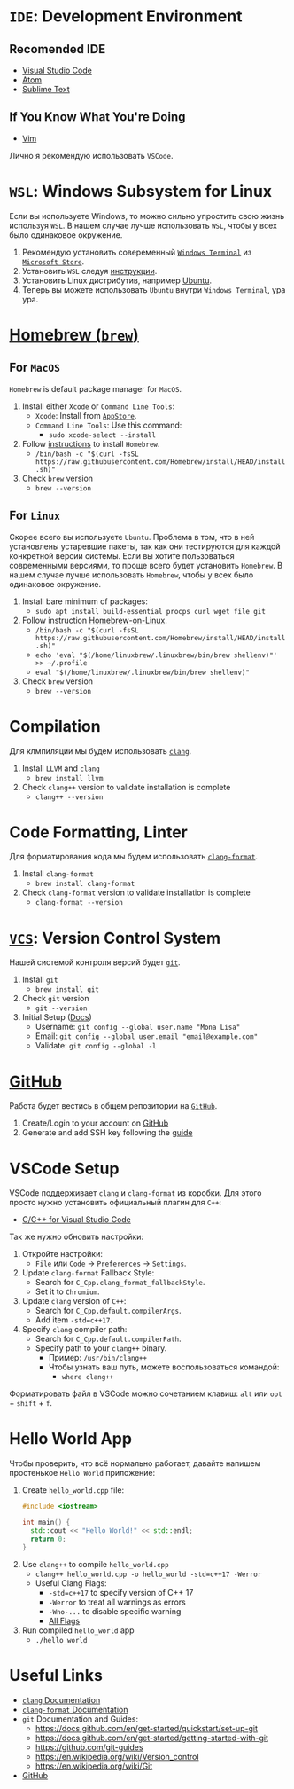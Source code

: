 # `IDE`: Development Environment

## Recomended IDE
- [Visual Studio Code](https://code.visualstudio.com)
- [Atom](https://atom.io)
- [Sublime Text](https://www.sublimetext.com)

## If You Know What You're Doing
- [Vim](https://www.vim.org)

Лично я рекомендую использовать `VSCode`.

# `WSL`: Windows Subsystem for Linux

Если вы используете Windows, то можно сильно упростить свою жизнь используя `WSL`.
В нашем случае лучше использовать `WSL`, чтобы у всех было одинаковое окружение.

1. Рекомендую установить совеременный [`Windows Terminal`](https://www.microsoft.com/ru-ru/p/windows-terminal/9n0dx20hk701) из [`Microsoft Store`](https://www.microsoft.com/ru-ru/p/windows-terminal/9n0dx20hk701).
1. Установить `WSL` следуя [инструкции](https://docs.microsoft.com/en-us/windows/wsl/install).
1. Установить Linux дистрибутив, например [Ubuntu](https://www.microsoft.com/ru-ru/p/ubuntu/9nblggh4msv6).
1. Теперь вы можете использовать `Ubuntu` внутри `Windows Terminal`, ура ура.

# [Homebrew (`brew`)](https://brew.sh)

## For `MacOS`

`Homebrew` is default package manager for `MacOS`.

1. Install either `Xcode` or `Command Line Tools`:
    - `Xcode`: Install from [`AppStore`](https://apps.apple.com/ru/app/xcode/id497799835).
    - `Command Line Tools`: Use this command:
      - `sudo xcode-select --install`
1. Follow [instructions](https://brew.sh) to install `Homebrew`.
    - `/bin/bash -c "$(curl -fsSL https://raw.githubusercontent.com/Homebrew/install/HEAD/install.sh)"`
1. Check `brew` version
    - `brew --version`

## For `Linux`

Скорее всего вы используете `Ubuntu`.
Проблема в том, что в ней установлены устаревшие пакеты, так как они тестируются для каждой конкретной версии системы.
Если вы хотите пользоваться современными версиями, то проще всего будет установить `Homebrew`.
В нашем случае лучше использовать `Homebrew`, чтобы у всех было одинаковое окружение.

1. Install bare minimum of packages:
    - `sudo apt install build-essential procps curl wget file git`
1. Follow instruction [Homebrew-on-Linux](https://docs.brew.sh/Homebrew-on-Linux).
    - `/bin/bash -c "$(curl -fsSL https://raw.githubusercontent.com/Homebrew/install/HEAD/install.sh)"`
    - `echo 'eval "$(/home/linuxbrew/.linuxbrew/bin/brew shellenv)"' >> ~/.profile`
    - `eval "$(/home/linuxbrew/.linuxbrew/bin/brew shellenv)"`
1. Check `brew` version
    - `brew --version`

# Compilation

Для клмпиляции мы будем использовать [`clang`](https://clang.llvm.org/).

1. Install `LLVM` and `clang`
    - `brew install llvm`
1. Check `clang++` version to validate installation is complete
    - `clang++ --version`

# Code Formatting, Linter

Для форматирования кода мы будем использовать [`clang-format`](https://clang.llvm.org/docs/ClangFormat.html).

1. Install `clang-format`
    - `brew install clang-format`
1. Check `clang-format` version to validate installation is complete
    - `clang-format --version`

# [`VCS`](https://en.wikipedia.org/wiki/Version_control): Version Control System

Нашей системой контроля версий будет [`git`](https://git-scm.com).

1. Install `git`
    - `brew install git`
1. Check `git` version
    - `git --version`
1. Initial Setup ([Docs](https://docs.github.com/en/get-started/getting-started-with-git))
    - Username: `git config --global user.name "Mona Lisa"`
    - Email: `git config --global user.email "email@example.com"`
    - Validate: `git config --global -l`

# [GitHub](github.com)

Работа будет вестиcь в общем репозитории на [`GitHub`](github.com).

1. Create/Login to your account on [GitHub](github.com)
1. Generate and add SSH key following the [guide](https://docs.github.com/en/github/authenticating-to-github/connecting-to-github-with-ssh/about-ssh)

# VSCode Setup

VSCode поддерживает `clang` и `clang-format` из коробки. Для этого просто нужно установить официальный плагин для `C++`:
  - [C/C++ for Visual Studio Code](https://marketplace.visualstudio.com/items?itemName=ms-vscode.cpptools)

Так же нужно обновить настройки:

1. Откройте настройки:
    - `File` или `Code` -> `Preferences` -> `Settings`.
1. Update `clang-format` Fallback Style:
    - Search for `C_Cpp.clang_format_fallbackStyle`.
    - Set it to `Chromium`.
1. Update `clang` version of `C++`:
    - Search for `C_Cpp.default.compilerArgs`.
    - Add item `-std=c++17`.
1. Specify `clang` compiler path:
    - Search for `C_Cpp.default.compilerPath`.
    - Specify path to your `clang++` binary.
      - Пример: `/usr/bin/clang++`
      - Чтобы узнать ваш путь, можете воспользоваться командой:
        - `where clang++`

Форматировать файл в VSCode можно сочетанием клавиш: `alt` или `opt` + `shift` + `f`.

# Hello World App

Чтобы проверить, что всё нормально работает, давайте напишем простенькое `Hello World` приложение:

1. Create `hello_world.cpp` file:
    ```cpp
    #include <iostream>

    int main() {
      std::cout << "Hello World!" << std::endl;
      return 0;
    }
    ```
2. Use `clang++` to compile `hello_world.cpp`
    - `clang++ hello_world.cpp -o hello_world -std=c++17 -Werror`
    - Useful Clang Flags:
      - `-std=c++17` to specify version of C++ 17
      - `-Werror` to treat all warnings as errors
      - `-Wno-...` to disable specific warning
      - [All Flags](https://clang.llvm.org/docs/DiagnosticsReference.html)
3. Run compiled `hello_world` app
    - `./hello_world`

# Useful Links
- [`clang` Documentation](https://clang.llvm.org)
- [`clang-format` Documentation](https://clang.llvm.org/docs/ClangFormat.html)
- `git` Documentation and Guides:
  - https://docs.github.com/en/get-started/quickstart/set-up-git
  - https://docs.github.com/en/get-started/getting-started-with-git
  - https://github.com/git-guides
  - https://en.wikipedia.org/wiki/Version_control
  - https://en.wikipedia.org/wiki/Git
- [GitHub](github.com)
